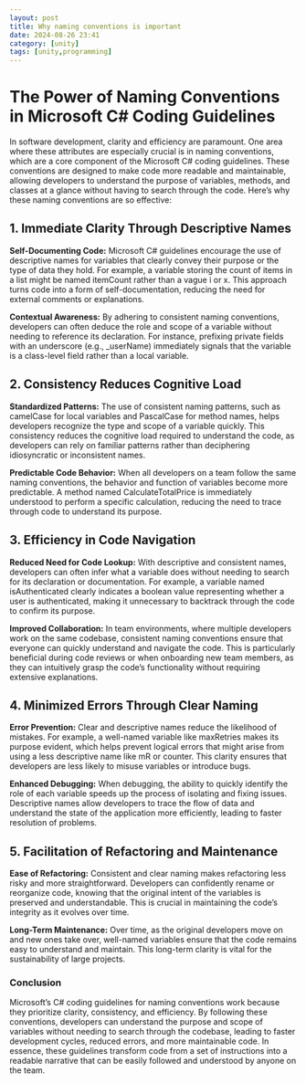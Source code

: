 ```yaml
---
layout: post
title: Why naming conventions is important
date: 2024-08-26 23:41
category: [unity]
tags: [unity,programming]
---
```


# **The Power of Naming Conventions in Microsoft C# Coding Guidelines**

In software development, clarity and efficiency are paramount. One area where these attributes are
especially crucial is in naming conventions, which are a core component of the Microsoft C# coding
guidelines. These conventions are designed to make code more readable and maintainable, allowing
developers to understand the purpose of variables, methods, and classes at a glance without having
to search through the code. Here’s why these naming conventions are so effective:

## 1. Immediate Clarity Through Descriptive Names

**Self-Documenting Code:** Microsoft C# guidelines encourage the use of descriptive names for variables
that clearly convey their purpose or the type of data they hold. For example, a variable storing the
count of items in a list might be named itemCount rather than a vague i or x. This approach turns code
into a form of self-documentation, reducing the need for external comments or explanations.

**Contextual Awareness:** By adhering to consistent naming conventions, developers can often deduce the
role and scope of a variable without needing to reference its declaration. For instance, prefixing
private fields with an underscore (e.g., _userName) immediately signals that the variable is a 
class-level field rather than a local variable.

## 2. Consistency Reduces Cognitive Load

**Standardized Patterns:** The use of consistent naming patterns, such as camelCase for local variables and
PascalCase for method names, helps developers recognize the type and scope of a variable quickly. This
consistency reduces the cognitive load required to understand the code, as developers can rely on
familiar patterns rather than deciphering idiosyncratic or inconsistent names.

**Predictable Code Behavior:** When all developers on a team follow the same naming conventions, the behavior
and function of variables become more predictable. A method named CalculateTotalPrice is immediately
understood to perform a specific calculation, reducing the need to trace through code to understand its
purpose.

## 3. Efficiency in Code Navigation

**Reduced Need for Code Lookup:** With descriptive and consistent names, developers can often infer what a
variable does without needing to search for its declaration or documentation. For example, a variable
named isAuthenticated clearly indicates a boolean value representing whether a user is authenticated, making
it unnecessary to backtrack through the code to confirm its purpose.

**Improved Collaboration:** In team environments, where multiple developers work on the same codebase, consistent
naming conventions ensure that everyone can quickly understand and navigate the code. This is particularly
beneficial during code reviews or when onboarding new team members, as they can intuitively grasp the
code’s functionality without requiring extensive explanations.

## 4. Minimized Errors Through Clear Naming

**Error Prevention:** Clear and descriptive names reduce the likelihood of mistakes. For example, a well-named
variable like maxRetries makes its purpose evident, which helps prevent logical errors that might arise
from using a less descriptive name like mR or counter. This clarity ensures that developers are less
likely to misuse variables or introduce bugs.

**Enhanced Debugging:** When debugging, the ability to quickly identify the role of each variable speeds up
the process of isolating and fixing issues. Descriptive names allow developers to trace the flow of data
and understand the state of the application more efficiently, leading to faster resolution of problems.

## 5. Facilitation of Refactoring and Maintenance

**Ease of Refactoring:** Consistent and clear naming makes refactoring less risky and more straightforward.
Developers can confidently rename or reorganize code, knowing that the original intent of the variables
is preserved and understandable. This is crucial in maintaining the code’s integrity as it evolves over time.

**Long-Term Maintenance:** Over time, as the original developers move on and new ones take over, well-named
variables ensure that the code remains easy to understand and maintain. This long-term clarity is vital
for the sustainability of large projects.

### **Conclusion**

Microsoft’s C# coding guidelines for naming conventions work because they prioritize clarity, consistency,
and efficiency. By following these conventions, developers can understand the purpose and scope of
variables without needing to search through the codebase, leading to faster development cycles, reduced
errors, and more maintainable code. In essence, these guidelines transform code from a set of instructions
into a readable narrative that can be easily followed and understood by anyone on the team.

